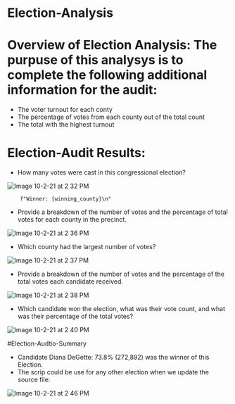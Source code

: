 # Election-Analysis

# Overview of Election Analysis: The purpuse of this analysys is to complete the following additional information for the audit:
- The voter turnout for each conty
- The percentage of votes from each county out of the total count
- The total with the highest turnout

# Election-Audit Results:

- How many votes were cast in this congressional election?

![Image 10-2-21 at 2 32 PM](https://user-images.githubusercontent.com/90288638/135731100-d843fe3b-1e81-4c73-bc0f-1120fa7d56f5.jpg)

        f"Winner: {winning_county}\n"

- Provide a breakdown of the number of votes and the percentage of total votes for each county in the precinct.

![Image 10-2-21 at 2 36 PM](https://user-images.githubusercontent.com/90288638/135731129-61b25545-b9d9-40f9-b7e7-80be57f77fca.jpg)


- Which county had the largest number of votes?

![Image 10-2-21 at 2 37 PM](https://user-images.githubusercontent.com/90288638/135731146-6ca3fc24-0b79-40ee-a32c-63f274b6de78.jpg)



- Provide a breakdown of the number of votes and the percentage of the total votes each candidate received.

![Image 10-2-21 at 2 38 PM](https://user-images.githubusercontent.com/90288638/135731160-0c71dc73-5df8-45a5-97e1-4fbdbb93fdb0.jpg)


- Which candidate won the election, what was their vote count, and what was their percentage of the total votes?

![Image 10-2-21 at 2 40 PM](https://user-images.githubusercontent.com/90288638/135731192-b9db19fc-5655-48a0-a793-bd5609e8fdb2.jpg)


#Election-Audtio-Summary

* Candidate Diana DeGette: 73.8% (272,892) was the winner of this Election.
* The scrip could be use for any other election when we update the source file:

![Image 10-2-21 at 2 46 PM](https://user-images.githubusercontent.com/90288638/135731333-918d4b16-7654-4a2d-ac95-dab62191a148.jpg)





